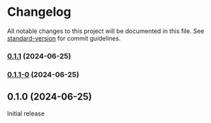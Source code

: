 # Changelog

All notable changes to this project will be documented in this file. See [standard-version](https://github.com/conventional-changelog/standard-version) for commit guidelines.

### [0.1.1](https://github.com/Kr4pper/pepegSit-td/compare/v0.1.1-0...v0.1.1) (2024-06-25)

### [0.1.1-0](https://github.com/Kr4pper/pepegSit-td/compare/v0.1.0...v0.1.1-0) (2024-06-25)

## 0.1.0 (2024-06-25)
Initial release
